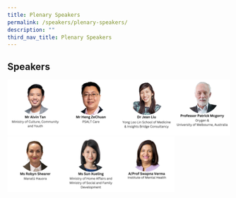 ```yaml
---
title: Plenary Speakers
permalink: /speakers/plenary-speakers/
description: ""
third_nav_title: Plenary Speakers
---
```

##  Speakers

<div style="display: flex; flex-wrap: wrap;">
	<div style="flex-basis: 25%; max-width: 25%;">
    <a href="/speakers/plenary-speakers/alvin-tan"><img alt="plenary speakers 2" src="/images/TNSpeakersPhoto/tnalvintan.png"></a>
  </div>
		<div style="flex-basis: 25%; max-width: 25%;">
			 <a href="/speakers/plenary-speakers/heng-zechuan/">
    <img alt="plenary speakers 2" src="/images/TNSpeakersPhoto/tnhengzechuan.png"></a>
  </div>
	  <div style="flex-basis: 25%; max-width: 25%;">
    <a href="/speakers/plenary-speakers/jean-liu/"><img alt="track speakers" src="/images/TNSpeakersPhoto/tnjeanliu.png"></a>
  </div>
	<div style="flex-basis: 25%; max-width: 25%;">
    <a href="/speakers/plenary-speakers/patrick-mcgorry"><img alt="track speakers" src="/images/TNSpeakersPhoto/tnpatrickmcgorry.png"></a>
  </div>
	<div style="flex-basis: 25%; max-width: 25%;">
		  <a href="/speakers/plenary-speakers/robyn-shearer">
				<img alt="plenary speakers 2" src="/images/TNSpeakersPhoto/tnrobynshearer.png"></a>
  </div>
	<div style="flex-basis: 25%; max-width: 25%;">
    <a href="/speakers/plenary-speakers/sun-xueling"><img alt="plenary speakers 2" src="/images/TNSpeakersPhoto/tnsunxueling.png"></a>
  </div>
		<div style="flex-basis: 25%; max-width: 25%;">
    <a href="/speakers/plenary-speakers/swapna-verma"><img alt="plenary speakers 2" src="/images/TNSpeakersPhoto/tnswapnaverma.png"></a>
  </div>
</div>